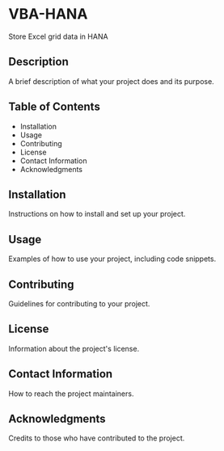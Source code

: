 # VBA-HANA
Store Excel grid data in HANA
## Description
A brief description of what your project does and its purpose.

## Table of Contents
- Installation
- Usage
- Contributing
- License
- Contact Information
- Acknowledgments

## Installation
Instructions on how to install and set up your project.

## Usage
Examples of how to use your project, including code snippets.

## Contributing
Guidelines for contributing to your project.

## License
Information about the project's license.

## Contact Information
How to reach the project maintainers.

## Acknowledgments
Credits to those who have contributed to the project.
